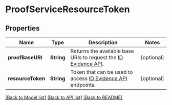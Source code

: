 # ProofServiceResourceToken

## Properties
Name | Type | Description | Notes
------------ | ------------- | ------------- | -------------
**proofBaseURI** | **String** | Returns the available base URIs to request the [ID Evidence API](https://developers.docusign.com/docs/idevidence-api/). | [optional] 
**resourceToken** | **String** | Token that can be used to access [ID Evidence API](https://developers.docusign.com/docs/idevidence-api/) endpoints. | [optional] 

[[Back to Model list]](../README.md#documentation-for-models) [[Back to API list]](../README.md#documentation-for-api-endpoints) [[Back to README]](../README.md)


